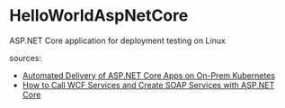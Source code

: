# HelloWorldAspNetCore
ASP.NET Core application for deployment testing on Linux

sources:

- [Automated Delivery of ASP.NET Core Apps on On-Prem Kubernetes](https://itnext.io/automated-delivery-of-asp-net-core-apps-on-on-prem-kubernetes-1d6327ee1454)
- [How to Call WCF Services and Create SOAP Services with ASP.NET Core](https://stackify.com/soap-net-core/)
